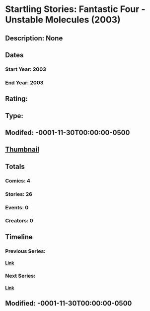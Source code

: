 # Startling Stories: Fantastic Four - Unstable Molecules (2003)
## Description: None
## Dates
### Start Year: 2003
### End Year: 2003
## Rating: 
## Type: 
## Modifed: -0001-11-30T00:00:00-0500
## [Thumbnail](http://i.annihil.us/u/prod/marvel/i/mg/a/70/4bb69b867e6e8.jpg)
## Totals
### Comics: 4
### Stories: 26
### Events: 0
### Creators: 0
## Timeline
### Previous Series: 
#### [Link]()
### Next Series: 
#### [Link]()
## Modified: -0001-11-30T00:00:00-0500
